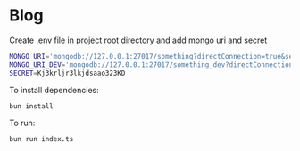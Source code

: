 # Blog

Create .env file in project root directory and add mongo uri and secret
```bash
MONGO_URI='mongodb://127.0.0.1:27017/something?directConnection=true&serverSelectionTimeoutMS=2000&appName=mongosh+2.2.10'
MONGO_URI_DEV='mongodb://127.0.0.1:27017/something_dev?directConnection=true&serverSelectionTimeoutMS=2000&appName=mongosh+2.2.10'
SECRET=Kj3krljr3lkjdsaao323KD
```

To install dependencies:

```bash
bun install
```

To run:

```bash
bun run index.ts
```